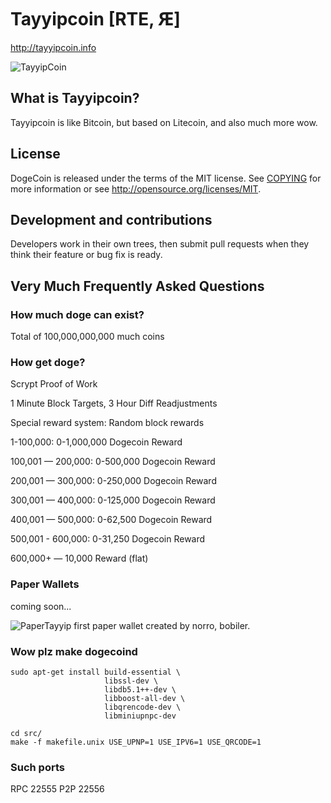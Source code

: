 # Tayyipcoin [RTE, Ԙ]
http://tayyipcoin.info

![TayyipCoin](http://i.imgur.com/kslOB5d.png)

## What is Tayyipcoin? 
Tayyipcoin is like Bitcoin, but based on Litecoin, and also much more wow.

## License 
DogeCoin is released under the terms of the MIT license. See [COPYING](COPYING)
for more information or see http://opensource.org/licenses/MIT.

## Development and contributions 
Developers work in their own trees, then submit pull requests when they think
their feature or bug fix is ready.

## Very Much Frequently Asked Questions

### How much doge can exist?
Total of 100,000,000,000 much coins

### How get doge?
Scrypt Proof of Work

1 Minute Block Targets, 3 Hour Diff Readjustments

Special reward system: Random block rewards

1-100,000: 0-1,000,000 Dogecoin Reward

100,001 — 200,000: 0-500,000 Dogecoin Reward

200,001 — 300,000: 0-250,000 Dogecoin Reward

300,001 — 400,000: 0-125,000 Dogecoin Reward

400,001 — 500,000: 0-62,500 Dogecoin Reward

500,001 - 600,000: 0-31,250 Dogecoin Reward

600,000+ — 10,000 Reward (flat)

### Paper Wallets
coming soon...

![PaperTayyip](http://i.imgur.com/U1alPzN.jpg)
first paper wallet created by norro, bobiler.

### Wow plz make dogecoind

    sudo apt-get install build-essential \
                         libssl-dev \
                         libdb5.1++-dev \
                         libboost-all-dev \
                         libqrencode-dev \
                         libminiupnpc-dev

    cd src/
    make -f makefile.unix USE_UPNP=1 USE_IPV6=1 USE_QRCODE=1

### Such ports
RPC 22555
P2P 22556


